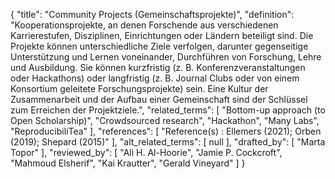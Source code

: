 {
    "title": "Community Projects (Gemeinschaftsprojekte)",
    "definition": "Kooperationsprojekte, an denen Forschende aus verschiedenen Karrierestufen, Disziplinen, Einrichtungen oder Ländern beteiligt sind. Die Projekte können unterschiedliche Ziele verfolgen, darunter gegenseitige Unterstützung und Lernen voneinander, Durchführen von Forschung, Lehre und Ausbildung. Sie können kurzfristig (z. B. Konferenzveranstaltungen oder Hackathons) oder langfristig (z. B. Journal Clubs oder von einem Konsortium geleitete Forschungsprojekte) sein. Eine Kultur der Zusammenarbeit und der Aufbau einer Gemeinschaft sind der Schlüssel zum Erreichen der Projektziele.",
    "related_terms": [
        "Bottom-up approach (to Open Scholarship)",
        "Crowdsourced research",
        "Hackathon",
        "Many Labs",
        "ReproducibiliTea"
    ],
    "references": [
        "Reference(s) : Ellemers (2021); Orben (2019); Shepard (2015)"
    ],
    "alt_related_terms": [
        null
    ],
    "drafted_by": [
        "Marta Topor"
    ],
    "reviewed_by": [
        "Ali H. Al-Hoorie",
        "Jamie P. Cockcroft",
        "Mahmoud Elsherif",
        "Kai Krautter",
        "Gerald Vineyard"
    ]
}